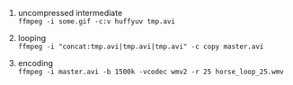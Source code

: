 1. uncompressed intermediate  
`ffmpeg -i some.gif -c:v huffyuv tmp.avi`

2. looping  
`ffmpeg -i "concat:tmp.avi|tmp.avi|tmp.avi" -c copy master.avi`

3. encoding  
`ffmpeg -i master.avi -b 1500k -vcodec wmv2 -r 25 horse_loop_25.wmv`